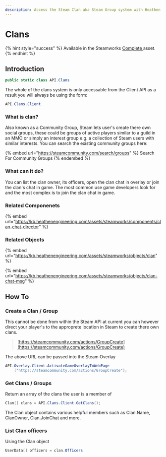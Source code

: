 ```yaml
---
description: Access the Steam Clan aka Steam Group system with Heathen's Steam API
---
```


# Clans

{% hint style="success" %}
Available in the Steamworks [Complete ](https://assetstore.unity.com/packages/tools/utilities/ux-v2-complete-201905)asset.
{% endhint %}

## Introduction

```csharp
public static class API.Clans
```

The whole of the clans system is only accessable from the Client API as a result you will always be using the form:

```csharp
API.Clans.Client
```

### What is clan?

Also known as a Community Group, Steam lets user's create there own social groups, these could be groups of active players similar to a guild in an MMO or simply an interest group e.g. a collection of Steam users with similar interests. You can search the existing community groups here:

{% embed url="https://steamcommunity.com/search/groups" %}
Search For Community Groups
{% endembed %}

### What can it do?

You can list the clan owner, its officers, open the clan chat in overlay or join the clan's chat in game. The most common use game developers look for and the most complex is to join the clan chat in game.

### Related Componenets

{% embed url="https://kb.heathenengineering.com/assets/steamworks/components/clan-chat-director" %}

### Related Objects

{% embed url="https://kb.heathenengineering.com/assets/steamworks/objects/clan" %}

{% embed url="https://kb.heathenengineering.com/assets/steamworks/objects/clan-chat-msg" %}

## How To

### Create a Clan / Group

This cannot be done from within the Steam API at current you can however direct your player's to the approprete location in Steam to create there own clans.

> [https://steamcommunity.com/actions/GroupCreate](https://steamcommunity.com/actions/GroupCreate)

The above URL can be passed into the Steam Overlay

```csharp
API.Overlay.Client.ActivateGameOverlayToWebPage
    ("https://steamcommunity.com/actions/GroupCreate");
```

### Get Clans / Groups

Return an array of the clans the user is a member of

```csharp
Clan[] clans = API.Clans.Client.GetClans();
```

The Clan object contains various helpful members such as Clan.Name, ClanOwner, Clan.JoinChat and more.

### List Clan officers

Using the Clan object

```csharp
UserData[] officers = clan.Officers
```

